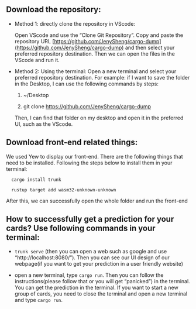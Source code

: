 ## Download the repository:
- Method 1: directly clone the repository in VScode:
  
	Open VScode and use the “Clone Git Repository”. Copy and paste the repository URL [https://github.com/JenySheng/cargo-dump](https://github.com/JenySheng/cargo-dump) and then select your preferred repository destination. Then we can open the files in the VScode and run it.

- Method 2: Using the terminal:
	Open a new terminal and select your preferred repository destination. For example: if I want to save the folder in the Desktop, I can use the following commands by steps:

    1. ~/Desktop

    2. git clone https://github.com/JenySheng/cargo-dump

  Then, I can find that folder on my desktop and open it in the preferred UI, such as the VScode. 

## Download front-end related things:
We used Yew to display our front-end. There are the following things that need to be installed. Following the steps below to install them in your terminal:
      
      cargo install trunk

      rustup target add wasm32-unknown-unknown

  After this, we can successfully open the whole folder and run the front-end

## How to successfully get a prediction for your cards? Use following commands in your terminal:


  - `trunk serve` (then you can open a web such as google and use “http://localhost:8080/”). Then you can see our UI design of our webpage(if you want to get your prediction in a user friendly website)

  - open a new terminal, type `cargo run`. Then you can follow the instructions(please follow that or you will get “panicked”) in the terminal. You can get the prediction in the terminal.
If you want to start a new group of cards, you need to close the terminal and open a new terminal and type `cargo run`. 
